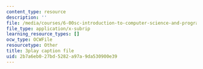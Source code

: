 ```yaml
---
content_type: resource
description: ''
file: /media/courses/6-00sc-introduction-to-computer-science-and-programming-spring-2011/2b7a6eb027bd5282a97a9da530900e39_ZFc_utdoexI.vtt
file_type: application/x-subrip
learning_resource_types: []
ocw_type: OCWFile
resourcetype: Other
title: 3play caption file
uid: 2b7a6eb0-27bd-5282-a97a-9da530900e39
---
```


